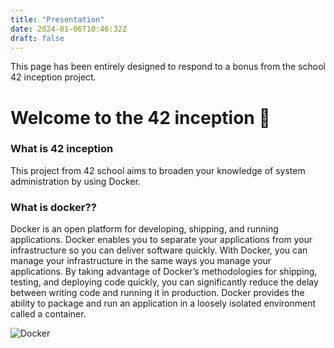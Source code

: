 ```yaml
---
title: "Presentation"
date: 2024-01-06T10:46:32Z
draft: false
---
```


This page has been entirely designed to respond to a bonus from the school 42 inception project.

# Welcome to the 42 inception 🐋

### What is **42 inception**

This project from 42 school aims to broaden your knowledge of system administration by using Docker.

### What is docker??

Docker is an open platform for developing, shipping, and running applications. Docker enables you to separate your applications from your infrastructure so you can deliver software quickly. With Docker, you can manage your infrastructure in the same ways you manage your applications. By taking advantage of Docker’s methodologies for shipping, testing, and deploying code quickly, you can significantly reduce the delay between writing code and running it in production. Docker provides the ability to package and run an application in a loosely isolated environment called a container.

![Docker](/docker.png)